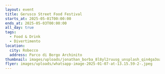 ```yaml
---
layout: event
title: Gerusco Street Food Festival
starts_at: 2025-05-01T00:00:00
ends_at: 2025-05-03T00:00:00
all_day: true
tags:
  - Food & Drink
  - Divertimento
location:
  city: Robecco
  address: Parco di Borgo Archinito
thumbnail: images/uploads/jonathan_borba_8l8yl2ruusg_unsplash_qin4ga3oal.jpg
flyer: images/uploads/whatsapp-image-2025-01-07-at-13.15.59-2-.jpeg
---
```

